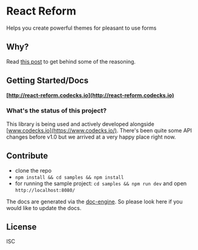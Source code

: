 # React Reform

Helps you create powerful themes for pleasant to use forms

## Why?

Read [this post](https://www.codecks.io/blog/2017/introducing-react-reform/) to get behind some of the reasoning.

## Getting Started/Docs

**[http://react-reform.codecks.io](http://react-reform.codecks.io)**

### What's the status of this project?

This library is being used and actively developed alongside [www.codecks.io](https://www.codecks.io/). There's been quite some API changes before v1.0 but we arrived at a very happy place right now.

## Contribute

- clone the repo
- `npm install && cd samples && npm install`
- for running the sample project: `cd samples && npm run dev` and open `http://localhost:8080/`

The docs are generated via the [doc-engine](./doc-engine). So please look here if you would like to update the docs.

## License

ISC
